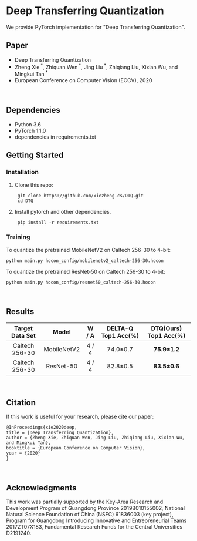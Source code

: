 # Deep Transferring Quantization

We provide PyTorch implementation for "Deep Transferring Quantization".  


## Paper
* Deep Transferring Quantization
* Zheng Xie<sup> *</sup>, Zhiquan Wen<sup> *</sup>, Jing Liu<sup> *</sup>, Zhiqiang Liu, Xixian Wu, and Mingkui Tan<sup> *</sup>
* European Conference on Computer Vision (ECCV), 2020

<br/>


## Dependencies

* Python 3.6
* PyTorch 1.1.0
* dependencies in requirements.txt


## Getting Started

### Installation

1. Clone this repo:

        git clone https://github.com/xiezheng-cs/DTQ.git
        cd DTQ

2. Install pytorch and other dependencies.

        pip install -r requirements.txt


### Training

To quantize the pretrained MobileNetV2 on Caltech 256-30 to 4-bit:

    python main.py hocon_config/mobilenetv2_caltech-256-30.hocon

To quantize the pretrained ResNet-50 on Caltech 256-30 to 4-bit:

    python main.py hocon_config/resnet50_caltech-256-30.hocon

<br/>


## Results

  |  Target Data Set | Model | W / A | DELTA-Q Top1 Acc(%) | DTQ(Ours) Top1 Acc(%) |
   | :-: | :-: | :-: | :-: | :-: |
  | Caltech 256-30 | MobileNetV2 | 4 / 4 | 74.0±0.7 | **75.9±1.2** |
  | Caltech 256-30 |  ResNet-50  | 4 / 4 | 82.8±0.5 | **83.5±0.6** |

<br/>


## Citation
If this work is useful for your research, please cite our paper:

    @InProceedings{xie2020deep,
    title = {Deep Transferring Quantization},
    author = {Zheng Xie, Zhiquan Wen, Jing Liu, Zhiqiang Liu, Xixian Wu, and Mingkui Tan},
    booktitle = {European Conference on Computer Vision},
    year = {2020}
    }

<br/>


## Acknowledgments
This work was partially supported by the Key-Area Research and Development Program of Guangdong Province 2019B010155002, National Natural Science Foundation of China (NSFC) 61836003 (key project), Program for Guangdong Introducing Innovative and Entrepreneurial Teams 2017ZT07X183, Fundamental Research Funds for the Central Universities D2191240.